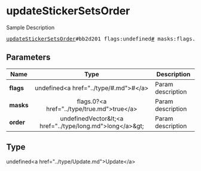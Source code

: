# updateStickerSetsOrder

Sample Description

<pre>
<a href="../constructor/updateStickerSetsOrder.md">updateStickerSetsOrder</a>#bb2d201 flags:undefined<a href="../type/#.md">#</a> masks:flags.0?<a href="../type/true.md">true</a> order:undefinedVector&lt;<a href="../type/long.md">long</a>&gt; = undefined<a href="../type/Update.md">Update</a>;
</pre>

## Parameters

| Name | Type | Description |
|------|:----:|-------------|
| **flags** | undefined&lt;a href=&#34;../type/#.md&#34;&gt;#&lt;/a&gt; | Param description |
| **masks** | flags.0?&lt;a href=&#34;../type/true.md&#34;&gt;true&lt;/a&gt; | Param description |
| **order** | undefinedVector&amp;lt;&lt;a href=&#34;../type/long.md&#34;&gt;long&lt;/a&gt;&amp;gt; | Param description |

## Type

undefined&lt;a href=&#34;../type/Update.md&#34;&gt;Update&lt;/a&gt;
